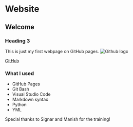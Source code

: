 # Website
## Welcome
### Heading 3
This is just my first webpage on GitHub pages.
![Github logo](https://github.githubassets.com/images/modules/logos_page/GitHub-Mark.png)

[GitHub](https://github.com)

### What I used 
- GitHub Pages
- Git Bash
- Visual Studio Code
- Markdown syntax
- Python
- YML 

Special thanks to Signar and Manish for the training!
